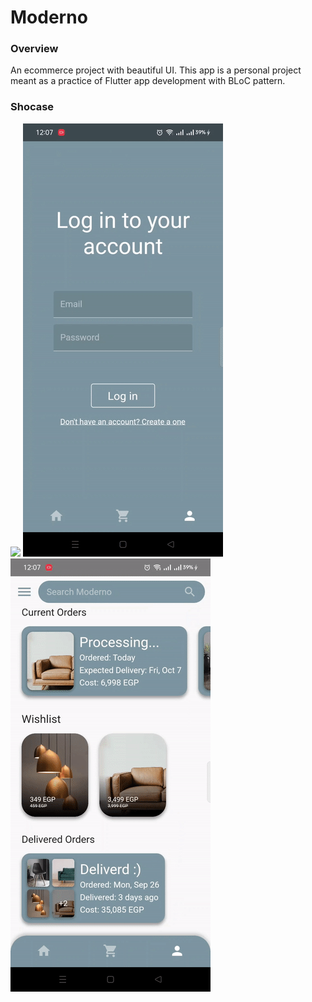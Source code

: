 # Moderno

### Overview

An ecommerce project with beautiful UI. This app is a personal project meant as a practice of Flutter app development with BLoC pattern.

### Shocase

<img src="./showcase/home.gif" width="320" />

<img src="./showcase/login.gif" width="320" />

<img src="./showcase/order.gif" width="320" />
